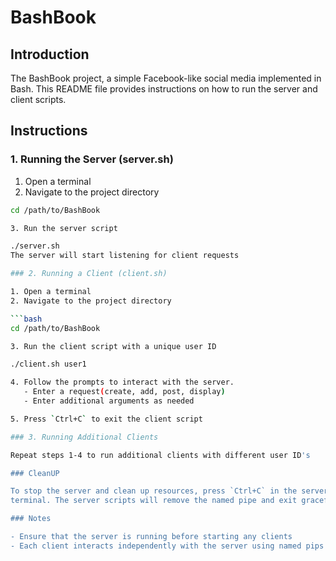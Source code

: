 # BashBook

## Introduction

The BashBook project, a simple Facebook-like social media implemented in Bash. This README file provides instructions on how to run the server and 
client scripts.

## Instructions

### 1. Running the Server (server.sh)

1. Open a terminal
2. Navigate to the project directory

```bash
cd /path/to/BashBook

3. Run the server script

./server.sh
The server will start listening for client requests

### 2. Running a Client (client.sh)

1. Open a terminal
2. Navigate to the project directory

```bash
cd /path/to/BashBook

3. Run the client script with a unique user ID

./client.sh user1

4. Follow the prompts to interact with the server.
   - Enter a request(create, add, post, display)
   - Enter additional arguments as needed

5. Press `Ctrl+C` to exit the client script

### 3. Running Additional Clients

Repeat steps 1-4 to run additional clients with different user ID's

### CleanUP

To stop the server and clean up resources, press `Ctrl+C` in the server 
terminal. The server scripts will remove the named pipe and exit gracefully

### Notes

- Ensure that the server is running before starting any clients
- Each client interacts independently with the server using named pips
